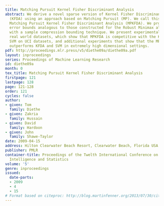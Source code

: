 ```yaml
---
title: Matching Pursuit Kernel Fisher Discriminant Analysis
abstract: We derive a novel sparse version of Kernel Fisher Discriminant Analysis
  (KFDA) using an approach based on Matching Pursuit (MP). We call this algorithm
  Matching Pursuit Kernel Fisher Discriminant Analysis (MPKFDA). We provide generalisation
  error bounds analogous to those constructed for the Robust Minimax algorithm together
  with a sample compression bounding technique. We present experimental results on
  real world datasets, which show that MPKFDA is competitive with the KFDA and the
  SVM on UCI datasets, and additional experiments that show that the MPKFDA on average
  outperforms KFDA and SVM in extremely high dimensional settings.
pdf: http://proceedings.mlr.press/v5/diethe09a/diethe09a.pdf
layout: inproceedings
series: Proceedings of Machine Learning Research
id: diethe09a
month: 0
tex_title: Matching Pursuit Kernel Fisher Discriminant Analysis
firstpage: 121
lastpage: 128
page: 121-128
order: 121
cycles: false
author:
- given: Tom
  family: Diethe
- given: Zakria
  family: Hussain
- given: David
  family: Hardoon
- given: John
  family: Shawe-Taylor
date: 2009-04-15
address: Hilton Clearwater Beach Resort, Clearwater Beach, Florida USA
publisher: PMLR
container-title: Proceedings of the Twelth International Conference on Artificial
  Intelligence and Statistics
volume: '5'
genre: inproceedings
issued:
  date-parts:
  - 2009
  - 4
  - 15
# Format based on citeproc: http://blog.martinfenner.org/2013/07/30/citeproc-yaml-for-bibliographies/
---
```

